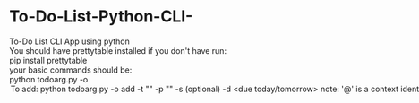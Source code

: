 # To-Do-List-Python-CLI-
To-Do List CLI App using python<br>
You should have prettytable installed if you don't have run:<br>
pip install prettytable<br>
your basic commands should be:<br>
python todoarg.py -o <option><br>
  To add:<br>
  python todoarg.py -o add -t "<task>" -p "<project name>" -s <status>(optional) -d <due today/tomorrow><br>
  note: '@' is a context identifier whatever you write with @ will be included in the context field<br>
  Eg: task is "Meet @Sam and @Jack" then context will come out as "@Sam & @Jack"<br>
  To view the list:<br>
  python todoarg.py -o view<br>
  To delete an entry:<br>
  python todoarg.py -o delete -l <task number of entry to be deleted><br>
  To change status of a task from Incomplete to complete:<br>
  python todoarg.py -o modify -l <task number of the task><br>
  To sort list accroding to due date:<br>
  python todoarg.py -o sort -l due<br>
  To view Completed tasks:<br>
  python todoarg.py -o sort -l status0<br>
  To view Incomplete tasks:<br>
  python todoarg.py -o sort -l status1<br>
    

